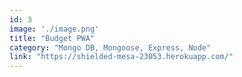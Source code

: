 ```yaml
---
id: 3
image: './image.png'
title: "Budget PWA"
category: "Mongo DB, Mongoose, Express, Node"
link: "https://shielded-mesa-23053.herokuapp.com/"
---
```

